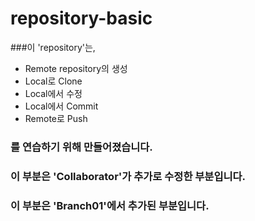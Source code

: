 # repository-basic
###이 'repository'는,
* Remote repository의 생성
* Local로 Clone
* Local에서 수정
* Local에서 Commit
* Remote로 Push
### 를 연습하기 위해 만들어졌습니다.

### 이 부분은 'Collaborator'가 추가로 수정한 부분입니다.

### 이 부분은 'Branch01'에서 추가된 부분입니다.